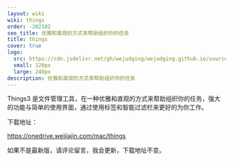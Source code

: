 ```yaml
---
layout: wiki
wiki: things
order: -202102
seo_title: 优雅和直观的方式来帮助组织你的任务
title: things
cover: true
logo:
  src: https://cdn.jsdelivr.net/gh/wejudging/wejudging.github.io/source/images/项目图片/things/things.png
  small: 120px
  large: 240px
description: 优雅和直观的方式来帮助组织你的任务
---
```


Things3 是文件管理工具，在一种优雅和直观的方式来帮助组织你的任务，强大的功能与简单的使用界面，通过使用标签和智能过滤栏来更好的为你工作。


下载地址：

https://onedrive.weijiajin.com/mac/things


如果不是最新版，请评论留言，我会更新，下载地址不变。